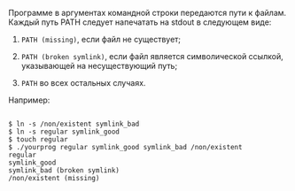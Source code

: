 Программе в аргументах командной строки передаются пути к файлам. Каждый путь PATH
            следует напечатать на stdout в следующем виде:
        


            
1) `PATH (missing)`, если файл не существует;
            
2) `PATH (broken symlink)`, если файл является символической ссылкой,
                указывающей на несуществующий путь;
            
3) `PATH` во всех остальных случаях.
        

        

Например:
        

```

$ ln -s /non/existent symlink_bad
$ ln -s regular symlink_good
$ touch regular
$ ./yourprog regular symlink_good symlink_bad /non/existent
regular
symlink_good
symlink_bad (broken symlink)
/non/existent (missing)
```
    
